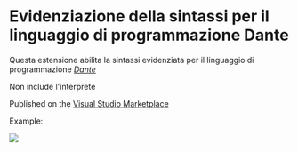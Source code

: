 # Evidenziazione della sintassi per il linguaggio di programmazione Dante


Questa estensione abilita la sintassi evidenziata per il linguaggio di programmazione [_Dante_](https://github.com/MatMasIt/dante-lang)

Non include l'interprete


Published on the [Visual Studio Marketplace](https://marketplace.visualstudio.com/items?itemName=MatMasIt.linguaggio-dante)

Example:

![](https://i.imgur.com/N4FZehW.png)